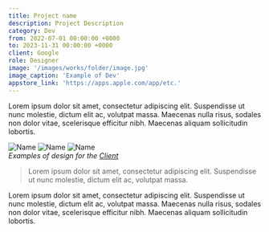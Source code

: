 ```yaml
---
title: Project name
description: Project Description
category: Dev
from: 2022-07-01 00:00:00 +0000
to: 2023-11-31 00:00:00 +0000
client: Google
role: Designer
image: '/images/works/folder/image.jpg'
image_caption: 'Example of Dev'
appstore_link: 'https://apps.apple.com/app/etc.'
---
```


Lorem ipsum dolor sit amet, consectetur adipiscing elit. Suspendisse ut nunc molestie, dictum elit ac, volutpat massa. Maecenas nulla risus, sodales non dolor vitae, scelerisque efficitur nibh. Maecenas aliquam sollicitudin lobortis.

<div class="gallery-box">
  <div class="gallery">
    <img src="/images/owns/folder/image01.jpg" loading="lazy" alt="Name">
    <img src="/images/owns/folder/image02.jpg" loading="lazy" alt="Name">
    <img src="/images/owns/folder/image03.jpg" loading="lazy" alt="Name">
  </div>
  <em>Examples of design for the <a href="https://www.link.com">Client</a></em>
</div>

> Lorem ipsum dolor sit amet, consectetur adipiscing elit. Suspendisse ut nunc molestie, dictum elit ac, volutpat massa.

Lorem ipsum dolor sit amet, consectetur adipiscing elit. Suspendisse ut nunc molestie, dictum elit ac, volutpat massa. Maecenas nulla risus, sodales non dolor vitae, scelerisque efficitur nibh. Maecenas aliquam sollicitudin lobortis.